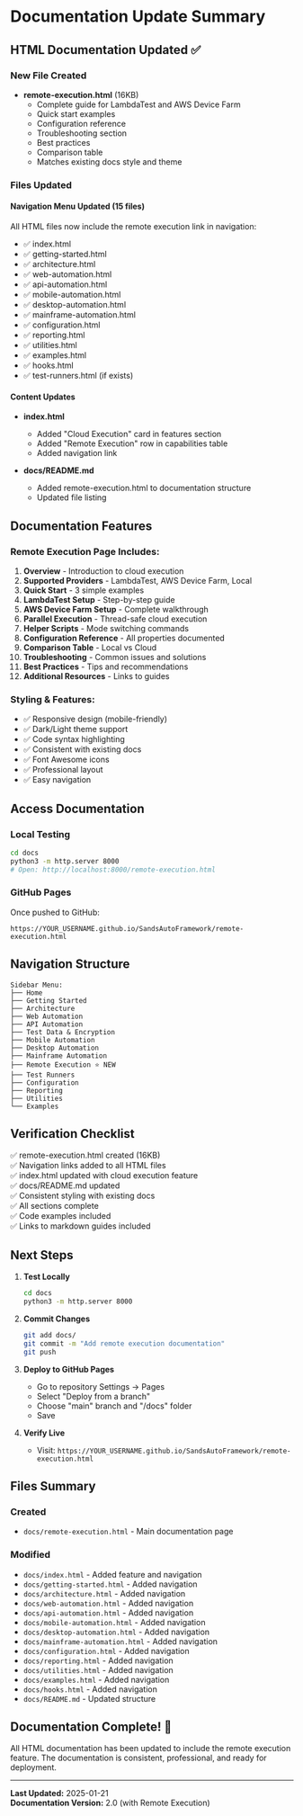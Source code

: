 # Documentation Update Summary

## HTML Documentation Updated ✅

### New File Created
- **remote-execution.html** (16KB)
  - Complete guide for LambdaTest and AWS Device Farm
  - Quick start examples
  - Configuration reference
  - Troubleshooting section
  - Best practices
  - Comparison table
  - Matches existing docs style and theme

### Files Updated

#### Navigation Menu Updated (15 files)
All HTML files now include the remote execution link in navigation:
- ✅ index.html
- ✅ getting-started.html
- ✅ architecture.html
- ✅ web-automation.html
- ✅ api-automation.html
- ✅ mobile-automation.html
- ✅ desktop-automation.html
- ✅ mainframe-automation.html
- ✅ configuration.html
- ✅ reporting.html
- ✅ utilities.html
- ✅ examples.html
- ✅ hooks.html
- ✅ test-runners.html (if exists)

#### Content Updates
- **index.html**
  - Added "Cloud Execution" card in features section
  - Added "Remote Execution" row in capabilities table
  - Added navigation link

- **docs/README.md**
  - Added remote-execution.html to documentation structure
  - Updated file listing

## Documentation Features

### Remote Execution Page Includes:
1. **Overview** - Introduction to cloud execution
2. **Supported Providers** - LambdaTest, AWS Device Farm, Local
3. **Quick Start** - 3 simple examples
4. **LambdaTest Setup** - Step-by-step guide
5. **AWS Device Farm Setup** - Complete walkthrough
6. **Parallel Execution** - Thread-safe cloud execution
7. **Helper Scripts** - Mode switching commands
8. **Configuration Reference** - All properties documented
9. **Comparison Table** - Local vs Cloud
10. **Troubleshooting** - Common issues and solutions
11. **Best Practices** - Tips and recommendations
12. **Additional Resources** - Links to guides

### Styling & Features:
- ✅ Responsive design (mobile-friendly)
- ✅ Dark/Light theme support
- ✅ Code syntax highlighting
- ✅ Consistent with existing docs
- ✅ Font Awesome icons
- ✅ Professional layout
- ✅ Easy navigation

## Access Documentation

### Local Testing
```bash
cd docs
python3 -m http.server 8000
# Open: http://localhost:8000/remote-execution.html
```

### GitHub Pages
Once pushed to GitHub:
```
https://YOUR_USERNAME.github.io/SandsAutoFramework/remote-execution.html
```

## Navigation Structure

```
Sidebar Menu:
├── Home
├── Getting Started
├── Architecture
├── Web Automation
├── API Automation
├── Test Data & Encryption
├── Mobile Automation
├── Desktop Automation
├── Mainframe Automation
├── Remote Execution ⭐ NEW
├── Test Runners
├── Configuration
├── Reporting
├── Utilities
└── Examples
```

## Verification Checklist

✅ remote-execution.html created (16KB)  
✅ Navigation links added to all HTML files  
✅ index.html updated with cloud execution feature  
✅ docs/README.md updated  
✅ Consistent styling with existing docs  
✅ All sections complete  
✅ Code examples included  
✅ Links to markdown guides included  

## Next Steps

1. **Test Locally**
   ```bash
   cd docs
   python3 -m http.server 8000
   ```

2. **Commit Changes**
   ```bash
   git add docs/
   git commit -m "Add remote execution documentation"
   git push
   ```

3. **Deploy to GitHub Pages**
   - Go to repository Settings → Pages
   - Select "Deploy from a branch"
   - Choose "main" branch and "/docs" folder
   - Save

4. **Verify Live**
   - Visit: `https://YOUR_USERNAME.github.io/SandsAutoFramework/remote-execution.html`

## Files Summary

### Created
- `docs/remote-execution.html` - Main documentation page

### Modified
- `docs/index.html` - Added feature and navigation
- `docs/getting-started.html` - Added navigation
- `docs/architecture.html` - Added navigation
- `docs/web-automation.html` - Added navigation
- `docs/api-automation.html` - Added navigation
- `docs/mobile-automation.html` - Added navigation
- `docs/desktop-automation.html` - Added navigation
- `docs/mainframe-automation.html` - Added navigation
- `docs/configuration.html` - Added navigation
- `docs/reporting.html` - Added navigation
- `docs/utilities.html` - Added navigation
- `docs/examples.html` - Added navigation
- `docs/hooks.html` - Added navigation
- `docs/README.md` - Updated structure

## Documentation Complete! 🎉

All HTML documentation has been updated to include the remote execution feature. The documentation is consistent, professional, and ready for deployment.

---

**Last Updated:** 2025-01-21  
**Documentation Version:** 2.0 (with Remote Execution)
